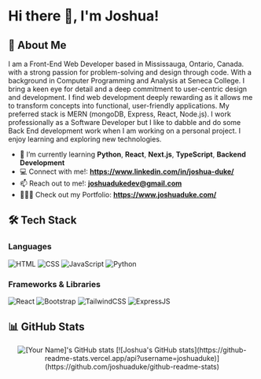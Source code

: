 # Hi there 👋, I'm Joshua!

## 🚀 About Me

I am a Front-End Web Developer based in Mississauga, Ontario, Canada. with a strong passion for problem-solving and design through code. With a background in Computer Programming and Analysis at Seneca College. I bring a keen eye for detail and a deep commitment to user-centric design and development. I find web development deeply rewarding as it allows me to transform concepts into functional, user-friendly applications. My preferred stack is MERN (mongoDB, Express, React, Node.js). I work professionally as a Software Developer but I like to dabble and do some Back End development work when I am working on a personal project. I enjoy learning and exploring new technologies.

- 🌱 I’m currently learning **Python**, **React**, **Next.js**, **TypeScript**, **Backend Development**
- 💻 Connect with me!: **https://www.linkedin.com/in/joshua-duke/**
- 📫 Reach out to me!: **joshuadukedev@gmail.com**
- 👨🏻‍💻 Check out my Portfolio: **https://www.joshuaduke.com/**

## 🛠️ Tech Stack

### Languages

![HTML](https://img.shields.io/badge/-HTML5-E34F26?style=flat-square&logo=html5&logoColor=white)
![CSS](https://img.shields.io/badge/-CSS3-1572B6?style=flat-square&logo=css3)
![JavaScript](https://img.shields.io/badge/-JavaScript-F7DF1E?logo=javascript&logoColor=black&style=flat)
![Python](https://img.shields.io/badge/python-3670A0?style=for-the-badge&logo=python&logoColor=ffdd54)

### Frameworks & Libraries

![React](https://img.shields.io/badge/-React-61DAFB?logo=react&logoColor=black&style=flat)
![Bootstrap](https://img.shields.io/badge/-Bootstrap-7952B3?logo=bootstrap&logoColor=white&style=flat)
![TailwindCSS](https://img.shields.io/badge/tailwindcss-0F172A?&logo=tailwindcss)
![ExpressJS](https://img.shields.io/badge/Express.js-000000?logo=express&logoColor=fff&style=flat)

## 📊 GitHub Stats

<p align="center">
  <img src="https://github-readme-stats.vercel.app/api?username=jemcap&show_icons=true&theme=radical" alt="[Your Name]'s GitHub stats" />
  [![Joshua's GitHub stats](https://github-readme-stats.vercel.app/api?username=joshuaduke)](https://github.com/joshuaduke/github-readme-stats)
</p>

